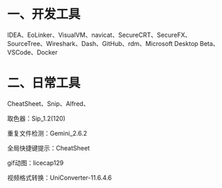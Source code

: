 # 一、开发工具

IDEA、EoLinker、VisualVM、navicat、SecureCRT、SecureFX、SourceTree、Wireshark、Dash、GitHub、rdm、Microsoft Desktop Beta、VSCode、Docker



# 二、日常工具

CheatSheet、Snip、Alfred、

取色器：Sip_1.2(120)

重复文件检测：Gemini_2.6.2

全局快捷键提示：CheatSheet

gif动图：licecap129

视频格式转换：UniConverter-11.6.4.6
